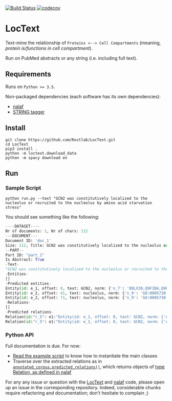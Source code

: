 [![Build Status](https://travis-ci.org/Rostlab/LocText.svg?branch=develop)](https://travis-ci.org/Rostlab/LocText)
[![codecov](https://codecov.io/gh/Rostlab/LocText/branch/develop/graph/badge.svg)](https://codecov.io/gh/Rostlab/LocText)

# LocText

Text-mine the relationship of `Proteins <--> Cell Compartments` (meaning, _protein is/functions in cell compartment_).

Run on PubMed abstracts or any string (i.e. including full text).

## Requirements

Runs on `Python >= 3.5`.

Non-packaged dependencies (each software has its own dependencies):

* [nalaf](https://github.com/Rostlab/nalaf)
* [STRING tagger](https://github.com/juanmirocks/STRING-tagger-server)


## Install

```shell
git clone https://github.com/Rostlab/LocText.git
cd LocText
pip3 install .
python -m loctext.download_data
python -m spacy download en
```


## Run


### Sample Script


```shell
python run.py --text "GCN2 was constitutively localized to the nucleolus or recruited to the nucleolus by amino acid starvation stress"
```

You should see something like the following:

```python
----DATASET----
Nr of documents: 1, Nr of chars: 112
---DOCUMENT---
Document ID: 'doc_1'
Size: 112, Title: GCN2 was constitutively localized to the nucleolus or recruited to the nucleolus by amino acid starvation stress
--PART--
Part ID: "part_1"
Is Abstract: True
-Text-
"GCN2 was constitutively localized to the nucleolus or recruited to the nucleolus by amino acid starvation stress"
-Entities-
[]
-Predicted entities-
Entity(id: e_1, offset: 0, text: GCN2, norm: {'n_7': 'Q9LX30,Q9FIB4,Q9P2K8,P15442'})
Entity(id: e_2, offset: 41, text: nucleolus, norm: {'n_9': 'GO:0005730'})
Entity(id: e_2, offset: 71, text: nucleolus, norm: {'n_9': 'GO:0005730'})
-Relations-
[]
-Predicted relations-
Relation(id:"r_5": e1:"Entity(id: e_1, offset: 0, text: GCN2, norm: {'n_7': 'Q9LX30,Q9FIB4,Q9P2K8,P15442'})"   <--->   e2:"Entity(id: e_2, offset: 41, text: nucleolus, norm: {'n_9': 'GO:0005730'})")
Relation(id:"r_5": e1:"Entity(id: e_1, offset: 0, text: GCN2, norm: {'n_7': 'Q9LX30,Q9FIB4,Q9P2K8,P15442'})"   <--->   e2:"Entity(id: e_2, offset: 71, text: nucleolus, norm: {'n_9': 'GO:0005730'})")
```

### Python API

Full documentation is due. For now:

* [Read the example script](run.py) to know how to instantiate the main classes
* Traverse over the extracted relations as in [`annotated_corpus.predicted_relations()`](https://github.com/Rostlab/nalaf/blob/develop/nalaf/structures/data.py#L104), which returns objects of [type Relation, as defined in nalaf](https://github.com/Rostlab/nalaf/blob/develop/nalaf/structures/data.py#L1963)


For any any issue or question with the [LocText](https://github.com/Rostlab/LocText) and [nalaf](https://github.com/Rostlab/nalaf) code, please open up an issue in the corresponding repository. Indeed, considerable chunks require refactoring and documentation; don't hesitate to complain ;)
